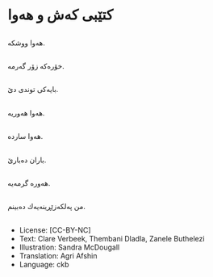 # كتێبی كەش و هەوا

##
هەوا ووشكە.

##
خۆرەكە زۆر گەرمە.

##
بایەكی توندی دێ.

##
هەوا هەوریە.

##
هەوا ساردە.

##
باران دەبارێ.

##
هەورە گرمەیە.

##
من پەلكەزێڕینەیەك دەبینم.

##
* License: [CC-BY-NC]
* Text: Clare Verbeek, Thembani Dladla, Zanele Buthelezi
* Illustration: Sandra McDougall
* Translation: Agri Afshin
* Language: ckb
